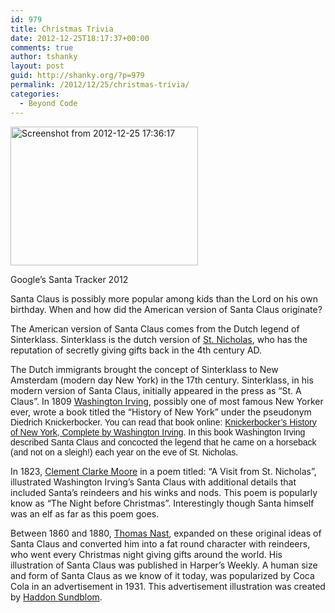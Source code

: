 ```yaml
---
id: 979
title: Christmas Trivia
date: 2012-12-25T18:17:37+00:00
comments: true
author: tshanky
layout: post
guid: http://shanky.org/?p=979
permalink: /2012/12/25/christmas-trivia/
categories:
  - Beyond Code
---
```

<div id="attachment_980" style="width: 310px" class="wp-caption alignleft">
  <a href="http://shanky.org/2012/12/25/christmas-trivia/screenshot-from-2012-12-25-173617/" rel="attachment wp-att-980"><img class="size-medium wp-image-980 " title="Google's Santa Tracker 2012" alt="Screenshot from 2012-12-25 17:36:17" src="http://shanky.org/wp-content/uploads/2012/12/Screenshot-from-2012-12-25-173617-300x222.png" width="300" height="222" srcset="http://shanky.org/wp-content/uploads/2012/12/Screenshot-from-2012-12-25-173617-300x222.png 300w, http://shanky.org/wp-content/uploads/2012/12/Screenshot-from-2012-12-25-173617-624x461.png 624w, http://shanky.org/wp-content/uploads/2012/12/Screenshot-from-2012-12-25-173617.png 816w" sizes="(max-width: 300px) 100vw, 300px" /></a>
  
  <p class="wp-caption-text">
    Google&#8217;s Santa Tracker 2012
  </p>
</div>

Santa Claus is possibly more popular among kids than the Lord on his own birthday. When and how did the American version of Santa Claus originate?

The American version of Santa Claus comes from the Dutch legend of Sinterklass. Sinterklass is the dutch version of <a title="St. Nicholas" href="http://en.wikipedia.org/wiki/Saint_Nicholashttp://" target="_blank">St. Nicholas</a>, who has the reputation of secretly giving gifts back in the 4th century AD.

The Dutch immigrants brought the concept of Sinterklass to New Amsterdam (modern day New York) in the 17th century. Sinterklass, in his modern version of Santa Claus, initially appeared in the press as &#8220;St. A Claus&#8221;. In 1809 <a title="Washington Irving" href="http://en.wikipedia.org/wiki/Washington_Irving" target="_blank">Washington Irving</a>, possibly one of most famous New Yorker ever, wrote a book titled the &#8220;History of New York&#8221; under the pseudonym <span style="font-family: Verdana,Arial,Helvetica;">Diedrich Knickerbocker. You can read that book online: <a title="History of New York by Diedrich Knickerbocker (Washington Irving)" href="http://www.gutenberg.org/ebooks/13042" target="_blank">Knickerbocker&#8217;s History of New York, Complete by Washington Irving</a>. In this book Washington Irving described Santa Claus and concocted the legend that he came on a horseback (and not on a sleigh!) each year on the eve of St. Nicholas.</span>

In 1823, <a title="Clement Clarke Moore" href="http://en.wikipedia.org/wiki/Clement_Clarke_Moore" target="_blank">Clement Clarke Moore</a> in a poem titled: &#8220;A Visit from St. Nicholas&#8221;, illustrated Washington Irving&#8217;s Santa Claus with additional details that included Santa&#8217;s reindeers and his winks and nods. This poem is popularly know as &#8220;The Night before Christmas&#8221;. Interestingly though Santa himself was an elf as far as this poem goes.

Between 1860 and 1880, <a title="Thomas Nast" href="http://en.wikipedia.org/wiki/Thomas_Nast" target="_blank">Thomas Nast</a>, expanded on these original ideas of Santa Claus and converted him into a fat round character with reindeers, who went every Christmas night giving gifts around the world. His illustration of Santa Claus was published in Harper&#8217;s Weekly. A human size and form of Santa Claus as we know of it today, was popularized by Coca Cola in an advertisement in 1931. This advertisement illustration was created by <a title="Haddon Sundblom" href="http://en.wikipedia.org/wiki/Haddon_Sundblom" target="_blank">Haddon Sundblom</a>.